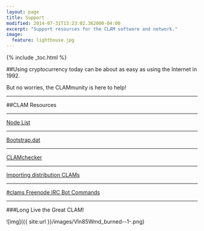 ```yaml
---
layout: page
title: Support
modified: 2014-07-31T13:23:02.362000-04:00
excerpt: "Support resources for the CLAM software and network."
image:
  feature: lighthouse.jpg
---
```


{% include _toc.html %}

##<i class="fa fa-wheelchair fa-5x"></i>Using cryptocurrency today can be about as easy as using the Internet in 1992.

But no worries, the CLAMmunity is here to help!

---

##CLAM Resources

---

<a markdown="0" href="http://blocktree.io/peers/CLAM/" class="btn"><i class="fa fa-cloud"></i> Node List</a>

---

<a markdown="0" href="https://bitcointalk.org/index.php?topic=623147.msg9772191#msg9772191" class="btn"><i class="fa fa-cloud"></i> Bootstrap.dat</a>

---

<a markdown="0" href="http://clam.makejar.com/" class="btn"><i class="fa fa-cloud"></i> CLAMchecker</a>

---

<a markdown="0" href="{{ site.url }}/import" class="btn"><i class="fa fa-cloud"></i> Importing distribution CLAMs</a>

---

<a markdown="0" href="{{ site.url }}/ircbot" class="btn"><i class="fa fa-cloud"></i> #clams Freenode IRC Bot Commands</a>

---

###Long Live the Great CLAM!

![img]({{ site.url }}/images/Vln85Wmd_burned--1-.png)